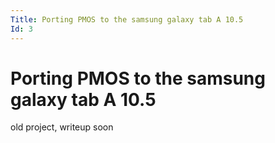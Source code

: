 ```yaml
---
Title: Porting PMOS to the samsung galaxy tab A 10.5
Id: 3
---
```


# Porting PMOS to the samsung galaxy tab A 10.5
old project, writeup soon

